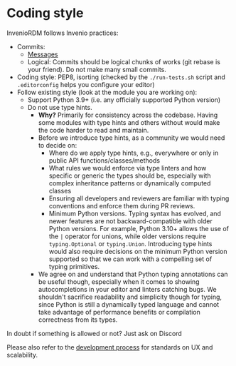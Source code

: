 # Coding style

InvenioRDM follows Invenio practices:

- Commits:
    - [Messages](https://invenio.readthedocs.io/en/latest/community/contributing/contribution-guide.html#commit-messages)
    - Logical: Commits should be logical chunks of works (git rebase is your friend). Do not make many small commits.
- Coding style: PEP8, isorting (checked by the ``./run-tests.sh`` script and ``.editorconfig`` helps you configure your editor)
- Follow existing style (look at the module you are working on):
    - Support Python 3.9+ (i.e. any officially supported Python version)
    - Do not use type hints.
      - **Why?** Primarily for consistency across the codebase. Having some modules with type hints and others without would make the code harder to read and maintain.
      - Before we introduce type hints, as a community we would need to decide on:
        - Where do we apply type hints, e.g., everywhere or only in public API functions/classes/methods
        - What rules we would enforce via type linters and how specific or generic the types should be, especially with complex inheritance patterns or dynamically computed classes
        - Ensuring all developers and reviewers are familiar with typing conventions and enforce them during PR reviews.
        - Minimum Python versions. Typing syntax has evolved, and newer features are not backward-compatible with older Python versions. For example, Python 3.10+ allows the use of the `|` operator for unions, while older versions require `typing.Optional` or `typing.Union`. Introducing type hints would also require decisions on the minimum Python version supported so that we can work with a compelling set of typing primitives.
      - We agree on and understand that Python typing annotations can be useful though, especially when it comes to showing autocompletions in your editor and linters catching bugs. We shouldn't sacrifice readability and simplicity though for typing, since Python is still a dynamically typed language and cannot take advantage of performance benefits or compilation correctness from its types.

In doubt if something is allowed or not? Just ask on Discord

Please also refer to the [development process](./process.md) for standards on
UX and scalability.

<!-- The content of this file can be split into other existing documents. -->

